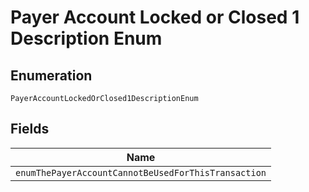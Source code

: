 
# Payer Account Locked or Closed 1 Description Enum

## Enumeration

`PayerAccountLockedOrClosed1DescriptionEnum`

## Fields

| Name |
|  --- |
| `enumThePayerAccountCannotBeUsedForThisTransaction` |

